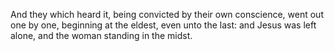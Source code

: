 And they which heard it, being convicted by their own conscience, went out one by one, beginning at the eldest, even unto the last: and Jesus was left alone, and the woman standing in the midst.
